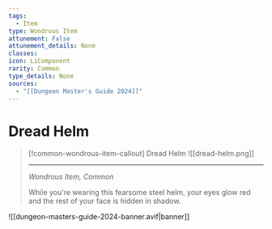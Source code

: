 ```yaml
---
tags:
  - Item
type: Wondrous Item
attunement: False
attunement_details: None
classes:
icon: LiComponent
rarity: Common
type_details: None
sources: 
  - "[[Dungeon Master's Guide 2024]]"
---
```

# Dread Helm
>[!common-wondrous-item-callout] Dread Helm
>![[dread-helm.png]]
>
>- - -
>_Wondrous Item, Common_
>
>While you're wearing this fearsome steel helm, your eyes glow red and the rest of your face is hidden in shadow.
>


![[dungeon-masters-guide-2024-banner.avif|banner]]